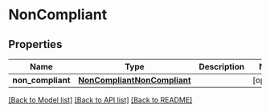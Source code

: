 # NonCompliant

## Properties
Name | Type | Description | Notes
------------ | ------------- | ------------- | -------------
**non_compliant** | [**NonCompliantNonCompliant**](NonCompliantNonCompliant.md) |  | [optional] 

[[Back to Model list]](../README.md#documentation-for-models) [[Back to API list]](../README.md#documentation-for-api-endpoints) [[Back to README]](../README.md)

